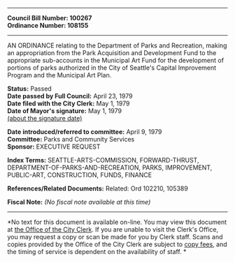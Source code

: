 * * * * *  
  
**Council Bill Number: [](#h0)[](#h2)100267**   
**Ordinance Number: 108155**  
  
* * * * *  
  
AN ORDINANCE relating to the Department of Parks and Recreation, making an appropriation from the Park Acquisition and Development Fund to the appropriate sub-accounts in the Municipal Art Fund for the development of portions of parks authorized in the City of Seattle's Capital Improvement Program and the Municipal Art Plan.  
  
**Status:** Passed   
**Date passed by Full Council:** April 23, 1979   
**Date filed with the City Clerk:** May 1, 1979   
**Date of Mayor's signature:** May 1, 1979   
[(about the signature date)](/~public/approvaldate.htm)   
  
  
**Date introduced/referred to committee:** April 9, 1979   
**Committee:** Parks and Community Services   
**Sponsor:** EXECUTIVE REQUEST   
  
**Index Terms:** SEATTLE-ARTS-COMMISSION, FORWARD-THRUST, DEPARTMENT-OF-PARKS-AND-RECREATION, PARKS, IMPROVEMENT, PUBLIC-ART, CONSTRUCTION, FUNDS, FINANCE  
  
**References/Related Documents:** Related: Ord 102210, 105389  
  
**Fiscal Note:** *(No fiscal note available at this time)*  
  
* * * * *  
  
*No text for this document is available on-line. You may view this document at [the Office of the City Clerk](http://www.seattle.gov/leg/clerk/contactUs.htm). If you are unable to visit the Clerk's Office, you may request a copy or scan be made for you by Clerk staff. Scans and copies provided by the Office of the City Clerk are subject to [copy fees](http://clerk.seattle.gov/~public/clerkfees.htm), and the timing of service is dependent on the availability of staff. *  
  
  
